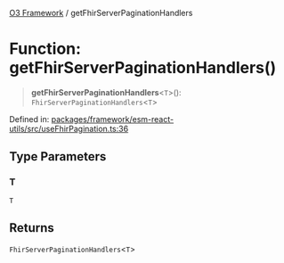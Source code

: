 [O3 Framework](../API.md) / getFhirServerPaginationHandlers

# Function: getFhirServerPaginationHandlers()

> **getFhirServerPaginationHandlers**\<`T`\>(): `FhirServerPaginationHandlers`\<`T`\>

Defined in: [packages/framework/esm-react-utils/src/useFhirPagination.ts:36](https://github.com/its-kios09/openmrs-esm-core/blob/main/packages/framework/esm-react-utils/src/useFhirPagination.ts#L36)

## Type Parameters

### T

`T`

## Returns

`FhirServerPaginationHandlers`\<`T`\>
